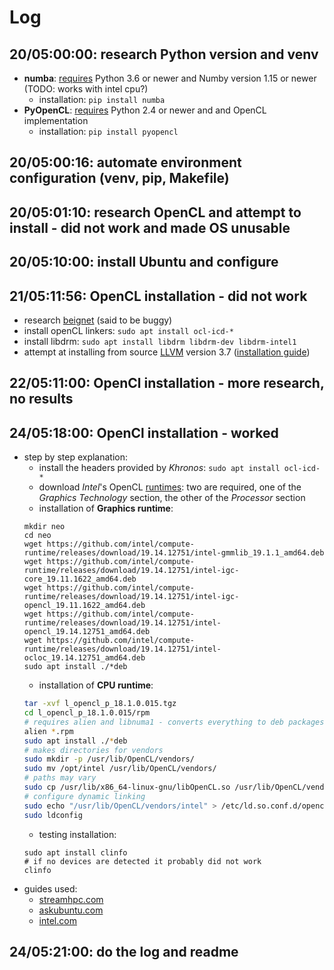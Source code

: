 # Log

## 20/05:00:00: research Python version and venv
- **numba**: [requires](http://numba.pydata.org/numba-doc/latest/user/installing.html) 
Python 3.6 or newer and Numby version 1.15 or newer (TODO: works with intel cpu?)
    - installation: `pip install numba`
- **PyOpenCL**: [requires](https://wiki.tiker.net/PyOpenCL/Installation/Linux) 
Python 2.4 or newer and and OpenCL implementation
    - installation: `pip install pyopencl`

## 20/05:00:16: automate environment configuration (venv, pip, Makefile)
## 20/05:01:10: research OpenCL and attempt to install - did not work and made OS unusable
## 20/05:10:00: install Ubuntu and configure
## 21/05:11:56: OpenCL installation - did not work
- research [beignet](https://github.com/intel/beignet) (said to be buggy)
- install openCL linkers: `sudo apt install ocl-icd-*`
- install libdrm: `sudo apt install libdrm libdrm-dev libdrm-intel1`
- attempt at installing from source [LLVM](https://llvm.org/) version 3.7 
([installation guide](https://releases.llvm.org/3.7.0/docs/GettingStarted.html))

## 22/05:11:00: OpenCl installation - more research, no results
## 24/05:18:00: OpenCl installation - worked
- step by step explanation:
    - install the headers provided by *Khronos*: `sudo apt install ocl-icd-*`
    - download *Intel*'s OpenCL [runtimes](https://software.intel.com/content/www/us/en/develop/articles/opencl-drivers.html):
    two are required, one of the *Graphics Technology* section, the other of the *Processor* section
    - installation of **Graphics runtime**: 
    ```
    mkdir neo
    cd neo
    wget https://github.com/intel/compute-runtime/releases/download/19.14.12751/intel-gmmlib_19.1.1_amd64.deb
    wget https://github.com/intel/compute-runtime/releases/download/19.14.12751/intel-igc-core_19.11.1622_amd64.deb
    wget https://github.com/intel/compute-runtime/releases/download/19.14.12751/intel-igc-opencl_19.11.1622_amd64.deb
    wget https://github.com/intel/compute-runtime/releases/download/19.14.12751/intel-opencl_19.14.12751_amd64.deb
    wget https://github.com/intel/compute-runtime/releases/download/19.14.12751/intel-ocloc_19.14.12751_amd64.deb
    sudo apt install ./*deb
    ```
    - installation of **CPU runtime**:
    ```sh
    tar -xvf l_opencl_p_18.1.0.015.tgz
    cd l_opencl_p_18.1.0.015/rpm
    # requires alien and libnuma1 - converts everything to deb packages
    alien *.rpm
    sudo apt install ./*deb
    # makes directories for vendors
    sudo mkdir -p /usr/lib/OpenCL/vendors/
    sudo mv /opt/intel /usr/lib/OpenCL/vendors/
    # paths may vary
    sudo cp /usr/lib/x86_64-linux-gnu/libOpenCL.so /usr/lib/OpenCL/vendors/intel/libOpenCL.so
    # configure dynamic linking
    sudo echo "/usr/lib/OpenCL/vendors/intel" > /etc/ld.so.conf.d/opencl-vendor-intel.conf
    sudo ldconfig
    ```
    - testing installation:
    ```
    sudo apt install clinfo
    # if no devices are detected it probably did not work
    clinfo
    ```
- guides used:
    - [streamhpc.com](https://streamhpc.com/blog/2011-06-24/install-opencl-on-debianubuntu-orderly/)
    - [askubuntu.com](https://askubuntu.com/questions/796770/how-to-install-libopencl-so-on-ubuntu)
    - [intel.com](https://software.intel.com/content/www/us/en/develop/articles/opencl-drivers.html)

## 24/05:21:00: do the log and readme
